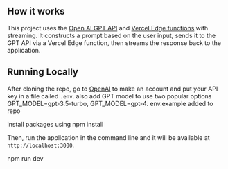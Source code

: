## How it works

This project uses the [Open AI GPT API](https://openai.com/api/) and [Vercel Edge functions](https://vercel.com/features/edge-functions) with streaming. It constructs a prompt based on the user input, sends it to the GPT API via a Vercel Edge function, then streams the response back to the application.

## Running Locally

After cloning the repo, go to [OpenAI](https://beta.openai.com/account/api-keys) to make an account and put your API key in a file called `.env`. also add GPT model to use two popular options GPT_MODEL=gpt-3.5-turbo, GPT_MODEL=gpt-4. env.example added to repo

install packages using npm install

Then, run the application in the command line and it will be available at `http://localhost:3000`.

npm run dev

